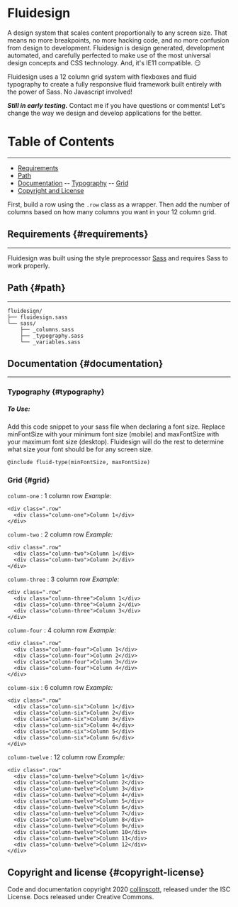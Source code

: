 # Fluidesign

A design system that scales content proportionally to any screen size.
That means no more breakpoints, no more hacking code, and no more confusion from design to development. Fluidesign is design generated, development automated, and carefully perfected to make use of the most universal design concepts and CSS technology.
And, it's IE11 compatible. :smirk:

Fluidesign uses a 12 column grid system with flexboxes and fluid typography to create a fully responsive fluid framework built entirely with the power of Sass. No Javascript involved!

**_Still in early testing._**
Contact me if you have questions or comments! Let's change the way we design and develop applications for the better.

# Table of Contents

---

- [Requirements](#requirements)
- [Path](#path)
- [Documentation](#documentation)
  -- [Typography](#typography)
  -- [Grid](#grid)
- [Copyright and License](#copyright-license)

First, build a row using the `.row` class as a wrapper.
Then add the number of columns based on how many columns you want in your 12 column grid.

## Requirements {#requirements}

---

Fluidesign was built using the style preprocessor [Sass](https://sass-lang.com) and requires Sass to work properly.

## Path {#path}

---

```
fluidesign/
├── fluidesign.sass
└── sass/
    ├── _columns.sass
    ├── _typography.sass
    └── _variables.sass
```

## Documentation {#documentation}

---

### Typography {#typography}

##### To Use:

Add this code snippet to your sass file when declaring a font size. Replace minFontSize with your minimum font size (mobile) and maxFontSize with your maximum font size (desktop). Fluidesign will do the rest to determine what size your font should be for any screen size.

`@include fluid-type(minFontSize, maxFontSize)`

### Grid {#grid}

`column-one` : 1 column row
_Example:_

```
<div class=".row"
  <div class="column-one">Column 1</div>
</div>
```

`column-two` : 2 column row
_Example:_

```
<div class=".row"
  <div class="column-two">Column 1</div>
  <div class="column-two">Column 2</div>
</div>
```

`column-three` : 3 column row
_Example:_

```
<div class=".row"
  <div class="column-three">Column 1</div>
  <div class="column-three">Column 2</div>
  <div class="column-three">Column 3</div>
</div>
```

`column-four` : 4 column row
_Example:_

```
<div class=".row"
  <div class="column-four">Column 1</div>
  <div class="column-four">Column 2</div>
  <div class="column-four">Column 3</div>
  <div class="column-four">Column 4</div>
</div>
```

`column-six` : 6 column row
_Example:_

```
<div class=".row"
  <div class="column-six">Column 1</div>
  <div class="column-six">Column 2</div>
  <div class="column-six">Column 3</div>
  <div class="column-six">Column 4</div>
  <div class="column-six">Column 5</div>
  <div class="column-six">Column 6</div>
</div>
```

`column-twelve` : 12 column row
_Example:_

```
<div class=".row"
  <div class="column-twelve">Column 1</div>
  <div class="column-twelve">Column 2</div>
  <div class="column-twelve">Column 3</div>
  <div class="column-twelve">Column 4</div>
  <div class="column-twelve">Column 5</div>
  <div class="column-twelve">Column 6</div>
  <div class="column-twelve">Column 7</div>
  <div class="column-twelve">Column 8</div>
  <div class="column-twelve">Column 9</div>
  <div class="column-twelve">Column 10</div>
  <div class="column-twelve">Column 11</div>
  <div class="column-twelve">Column 12</div>
</div>
```

## Copyright and license {#copyright-license}

Code and documentation copyright 2020 [collinscott](http://www.collinscott.com), released under the ISC License. Docs released under Creative Commons.
